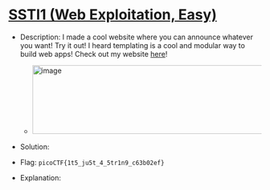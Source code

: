 # [SSTI1 (Web Exploitation, Easy)](https://play.picoctf.org/practice/challenge/505)

- Description: I made a cool website where you can announce whatever you want! Try it out! I heard templating is a cool and modular way to build web apps! Check out my website [here](http://rescued-float.picoctf.net:58745/)!
  - <img width="507" height="137" alt="image" src="https://github.com/user-attachments/assets/d1bc2c5f-04d9-404e-97cb-3dd02227d879" />

- Solution:
- Flag: `picoCTF{1t5_ju5t_4_5tr1n9_c63b02ef}`
- Explanation:
